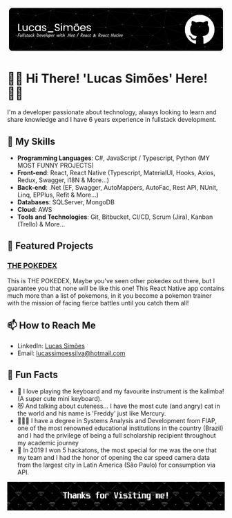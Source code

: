 <!-- Banner or highlight image -->
![Banner](https://github.com/ImZicky/ImZicky/blob/5857eeccb903b783614c05e5a7390a57f406046c/github-header-image.png)

# 🫰🏻 Hi There! 'Lucas Simões' Here! 🫰🏻

I'm a developer passionate about technology, always looking to learn and share knowledge and I have 6 years experience in fullstack development.

## 🚀 My Skills

- **Programming Languages**: C#, JavaScript / Typescript, Python (MY MOST FUNNY PROJECTS)
- **Front-end**: React, React Native (Typescript, MaterialUI, Hooks, Axios, Redux, Swagger, i18N & More...)
- **Back-end**: .Net (EF, Swagger, AutoMappers, AutoFac, Rest API, NUnit, Linq, EPPlus, Refit & More...)
- **Databases**: SQLServer, MongoDB 
- **Cloud**: AWS
- **Tools and Technologies**: Git, Bitbucket, CI/CD, Scrum (Jira), Kanban (Trello) & More...

## 🌟 Featured Projects

### [THE POKEDEX](https://github.com/ImZicky/PokedexNative)
This is THE POKEDEX, Maybe you've seen other pokedex out there, but I guarantee you that none will be like this one! This React Native app contains much more than a list of pokemons, in it you become a pokemon trainer with the mission of facing fierce battles until you catch them all! 

## 📫 How to Reach Me

- LinkedIn: [Lucas Simões](https://www.linkedin.com/in/lucazsimoes/)
- Email: lucassimoessilva@hotmail.com

## 🎉 Fun Facts

- 🎹 I love playing the keyboard and my favourite instrument is the kalimba! (A super cute mini keyboard).
- 😻 And talking about cuteness... I have the most cute (and angry) cat in the world and his name is 'Freddy' just like Mercury.
- 🧑🏻‍🎓 I have a degree in Systems Analysis and Development from FIAP, one of the most renowned educational institutions in the country (Brazil) and I had the privilege of being a full scholarship recipient throughout my academic journey
- 🥇 In 2019 I won 5 hackatons, the most special for me was the one that my team and I had the honor of opening the car speed camera data from the largest city in Latin America (São Paulo) for consumption via API.

<!-- Banner or farewell image -->
![Thanks for visiting!](https://github.com/ImZicky/ImZicky/blob/master/github-footer-image.png)
